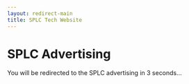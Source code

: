 ```yaml
---
layout: redirect-main
title: SPLC Tech Website
---
```


# SPLC Advertising

You will be redirected to the SPLC advertising in 3 seconds...
